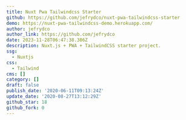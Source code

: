 ```yaml
---
title: Nuxt Pwa Tailwindcss Starter
github: https://github.com/jefrydco/nuxt-pwa-tailwindcss-starter
demo: https://nuxt-pwa-tailwindcss-demo.herokuapp.com/
author: jefrydco
author_link: https://github.com/jefrydco
date: 2023-11-28T06:47:38.386Z
description: Nuxt.js + PWA + TailwindCSS starter project.
ssg:
  - Nuxtjs
css:
  - Tailwind
cms: []
category: []
draft: false
publish_date: '2020-06-11T09:13:24Z'
update_date: '2020-08-27T13:12:29Z'
github_star: 18
github_fork: 0
---
```


